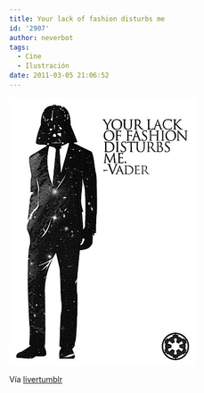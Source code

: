 ```yaml
---
title: Your lack of fashion disturbs me
id: '2907'
author: neverbot
tags:
  - Cine
  - Ilustración
date: 2011-03-05 21:06:52
---
```


![201103052105.jpg](./your-lack-of-fashion-disturbs-me/201103052105.jpg)

Vía [livertumblr](http://livercake.tumblr.com/post/3349109239/ianbrooks-dark-nice-looking-side-by-patrick)